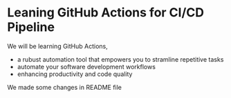 # Leaning GitHub Actions for CI/CD Pipeline
We will be learning GitHub Actions,
- a rubust automation tool that empowers you to stramline repetitive tasks
- automate your software development workflows
- enhancing productivity and code quality

We made some changes in README file